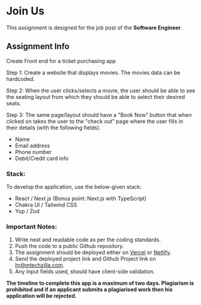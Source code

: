 # Join Us

This assignment is designed for the job post of the **Software Engineer**.

## Assignment Info

Create Front end for a ticket purchasing app

Step 1: Create a website that displays movies. The movies data can be hardcoded.

Step 2: When the user clicks/selects a movie, the user should be able to see the seating layout from which they should be able to select their desired seats.

Step 3: The same page/layout should have a "Book Now" button that when clicked on takes the user to the "check out" page where the user fills in their details (with the following fields).

- Name
- Email address
- Phone number
- Debit/Credit card info

### Stack:

To develop the application, use the below-given stack:

- React / Next.js (Bonus point: Next.js with TypeScript)
- Chakra UI / Tailwind CSS
- Yup / Zod

### Important Notes:

1. Write neat and readable code as per the coding standards.
2. Push the code to a public Github repository.
3. The assignment should be deployed either on [Vercel](https://vercel.com/) or [Netlify](https://www.netlify.com/).
4. Send the deployed project link and Github Project link on [hr@mtechzilla.com](hr@mtechzilla.com).
5. Any input fields used, should have client-side validation.

**The timeline to complete this app is a maximum of two days. Plagiarism is
prohibited and if an applicant submits a plagiarised work then his application
will be rejected.**

